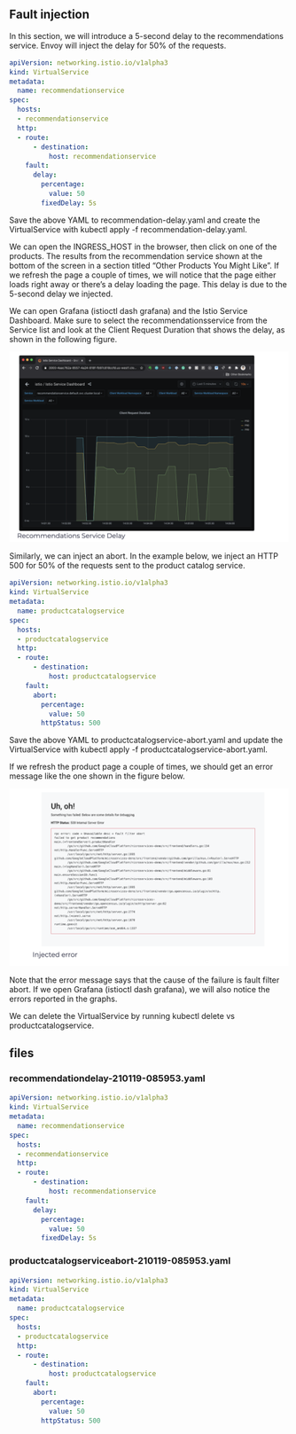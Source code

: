 ## Fault injection
In this section, we will introduce a 5-second delay to the recommendations service. Envoy will inject the delay for 50% of the requests.

```yaml
apiVersion: networking.istio.io/v1alpha3
kind: VirtualService
metadata:
  name: recommendationservice
spec:
  hosts:
  - recommendationservice
  http:
  - route:
      - destination:
          host: recommendationservice
    fault:
      delay:
        percentage:
          value: 50
        fixedDelay: 5s
```

Save the above YAML to recommendation-delay.yaml and create the VirtualService with kubectl apply -f recommendation-delay.yaml.

We can open the INGRESS_HOST in the browser, then click on one of the products. The results from the recommendation service shown at the bottom of the screen in a section titled “Other Products You Might Like”. If we refresh the page a couple of times, we will notice that the page either loads right away or there’s a delay loading the page. This delay is due to the 5-second delay we injected.

We can open Grafana (istioctl dash grafana) and the Istio Service Dashboard. Make sure to select the recommendationsservice from the Service list and look at the Client Request Duration that shows the delay, as shown in the following figure.


<img src="../images/fault_tolrent-1.png"></img>

Similarly, we can inject an abort. In the example below, we inject an HTTP 500 for 50% of the requests sent to the product catalog service.

```yaml
apiVersion: networking.istio.io/v1alpha3
kind: VirtualService
metadata:
  name: productcatalogservice
spec:
  hosts:
  - productcatalogservice
  http:
  - route:
      - destination:
          host: productcatalogservice
    fault:
      abort:
        percentage:
          value: 50
        httpStatus: 500
```

Save the above YAML to productcatalogservice-abort.yaml and update the VirtualService with kubectl apply -f productcatalogservice-abort.yaml.

If we refresh the product page a couple of times, we should get an error message like the one shown in the figure below.


<img src="../images/fault_tolrent-2.png"></img>

Note that the error message says that the cause of the failure is fault filter abort. If we open Grafana (istioctl dash grafana), we will also notice the errors reported in the graphs.

We can delete the VirtualService by running kubectl delete vs productcatalogservice.

## files

### recommendationdelay-210119-085953.yaml

```yaml
apiVersion: networking.istio.io/v1alpha3
kind: VirtualService
metadata:
  name: recommendationservice
spec:
  hosts:
  - recommendationservice
  http:
  - route:
      - destination:
          host: recommendationservice
    fault:
      delay:
        percentage:
          value: 50
        fixedDelay: 5s
```

### productcatalogserviceabort-210119-085953.yaml
```yaml
apiVersion: networking.istio.io/v1alpha3
kind: VirtualService
metadata:
  name: productcatalogservice
spec:
  hosts:
  - productcatalogservice
  http:
  - route:
      - destination:
          host: productcatalogservice
    fault:
      abort:
        percentage:
          value: 50
        httpStatus: 500
```

